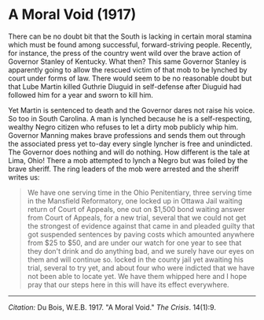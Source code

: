 <!--
title:   A Moral Void
author:  Du Bois, W.E.B.
journal: The Crisis
year:    1917
volume:  14
issue:   1
pages:   9
-->

# A Moral Void (1917)

There can be no doubt bit that the South is lacking in certain moral stamina which must be found among successful, forward-striving people. Recently, for instance, the press of the country went wild over the brave action of Governor Stanley of Kentucky. What then? This same Governor Stanley is apparently going to allow the rescued victim of that mob to be lynched by court under forms of law. There would seem to be no reasonable doubt but that Lube Martin killed Guthrie Diuguid in self-defense after Diuguid had followed him for a year and sworn to kill him. 

Yet Martin is sentenced to death and the Governor dares not raise his voice. So too in South Carolina. A  man is lynched because he is a self-respecting, wealthy Negro citizen who refuses to let a dirty mob publicly whip him. Governor Manning makes brave professions and sends them out through the associated press yet to-day every single lyncher  is free and unindicted. The Governor does nothing and will do nothing. How different is the tale at  Lima, Ohio! There a mob attempted to lynch a Negro but was foiled by the brave sheriff. The ring leaders of the mob were arrested and the sheriff writes us: 

> We have one serving time in the Ohio Penitentiary, three serving time in the Mansfield Reformatory, one locked up in Ottawa Jail waiting return of Court of Appeals, one out on $1,500 bond waiting answer from Court of Appeals, for a new trial, several that we could not get the strongest of evidence against that came in and pleaded guilty that got suspended sentences by paving costs which amounted anywhere from $25 to $50, and are under our watch for one year to see that they don't drink and do anything bad, and we surely have our eyes on them and will continue so. locked in the county jail yet awaiting his trial, several to try yet, and about four who were indicted that we have not been able to locate yet. We have them whipped here and I hope pray that our steps here in this will have its effect everywhere.

______________
*Citation:* Du Bois, W.E.B. 1917. "A Moral Void." *The Crisis*. 14(1):9.